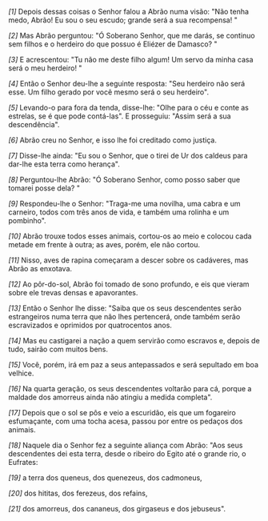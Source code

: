 *[1]* Depois dessas coisas o Senhor falou a Abrão numa visão: "Não tenha medo, Abrão! Eu sou o seu escudo; grande será a sua recompensa! "

*[2]* Mas Abrão perguntou: "Ó Soberano Senhor, que me darás, se continuo sem filhos e o herdeiro do que possuo é Eliézer de Damasco? "

*[3]* E acrescentou: "Tu não me deste filho algum! Um servo da minha casa será o meu herdeiro! "

*[4]* Então o Senhor deu-lhe a seguinte resposta: "Seu herdeiro não será esse. Um filho gerado por você mesmo será o seu herdeiro".

*[5]* Levando-o para fora da tenda, disse-lhe: "Olhe para o céu e conte as estrelas, se é que pode contá-las". E prosseguiu: "Assim será a sua descendência".

*[6]* Abrão creu no Senhor, e isso lhe foi creditado como justiça.

*[7]* Disse-lhe ainda: "Eu sou o Senhor, que o tirei de Ur dos caldeus para dar-lhe esta terra como herança".

*[8]* Perguntou-lhe Abrão: "Ó Soberano Senhor, como posso saber que tomarei posse dela? "

*[9]* Respondeu-lhe o Senhor: "Traga-me uma novilha, uma cabra e um carneiro, todos com três anos de vida, e também uma rolinha e um pombinho".

*[10]* Abrão trouxe todos esses animais, cortou-os ao meio e colocou cada metade em frente à outra; as aves, porém, ele não cortou.

*[11]* Nisso, aves de rapina começaram a descer sobre os cadáveres, mas Abrão as enxotava.

*[12]* Ao pôr-do-sol, Abrão foi tomado de sono profundo, e eis que vieram sobre ele trevas densas e apavorantes.

*[13]* Então o Senhor lhe disse: "Saiba que os seus descendentes serão estrangeiros numa terra que não lhes pertencerá, onde também serão escravizados e oprimidos por quatrocentos anos.

*[14]* Mas eu castigarei a nação a quem servirão como escravos e, depois de tudo, sairão com muitos bens.

*[15]* Você, porém, irá em paz a seus antepassados e será sepultado em boa velhice.

*[16]* Na quarta geração, os seus descendentes voltarão para cá, porque a maldade dos amorreus ainda não atingiu a medida completa".

*[17]* Depois que o sol se pôs e veio a escuridão, eis que um fogareiro esfumaçante, com uma tocha acesa, passou por entre os pedaços dos animais.

*[18]* Naquele dia o Senhor fez a seguinte aliança com Abrão: "Aos seus descendentes dei esta terra, desde o ribeiro do Egito até o grande rio, o Eufrates:

*[19]* a terra dos queneus, dos quenezeus, dos cadmoneus,

*[20]* dos hititas, dos ferezeus, dos refains,

*[21]* dos amorreus, dos cananeus, dos girgaseus e dos jebuseus".

